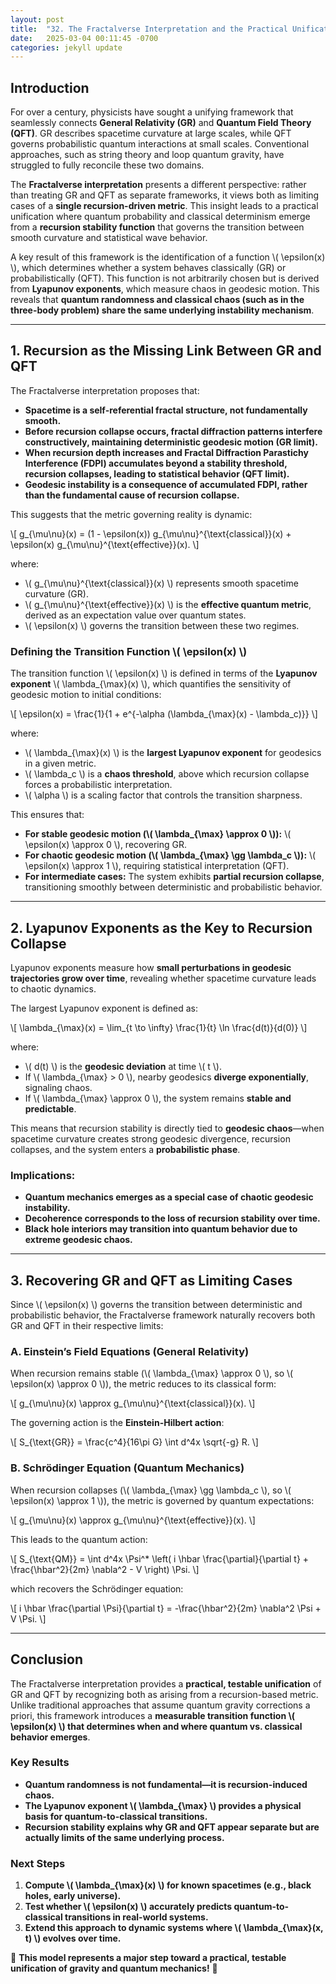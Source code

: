 ```yaml
---
layout: post
title:  "32. The Fractalverse Interpretation and the Practical Unification of General Relativity and Quantum Field Theory"
date:   2025-03-04 00:11:45 -0700
categories: jekyll update
---
```


<script type="text/javascript" async
  src="https://cdn.jsdelivr.net/npm/mathjax@3/es5/tex-mml-chtml.js"></script>


## Introduction

For over a century, physicists have sought a unifying framework that seamlessly connects **General Relativity (GR)** and **Quantum Field Theory (QFT)**. GR describes spacetime curvature at large scales, while QFT governs probabilistic quantum interactions at small scales. Conventional approaches, such as string theory and loop quantum gravity, have struggled to fully reconcile these two domains.

The **Fractalverse interpretation** presents a different perspective: rather than treating GR and QFT as separate frameworks, it views both as limiting cases of a **single recursion-driven metric**. This insight leads to a practical unification where quantum probability and classical determinism emerge from a **recursion stability function** that governs the transition between smooth curvature and statistical wave behavior.

A key result of this framework is the identification of a function \\( \epsilon(x) \\), which determines whether a system behaves classically (GR) or probabilistically (QFT). This function is not arbitrarily chosen but is derived from **Lyapunov exponents**, which measure chaos in geodesic motion. This reveals that **quantum randomness and classical chaos (such as in the three-body problem) share the same underlying instability mechanism**.

---

## 1. Recursion as the Missing Link Between GR and QFT

The Fractalverse interpretation proposes that:

- **Spacetime is a self-referential fractal structure, not fundamentally smooth.**
- **Before recursion collapse occurs, fractal diffraction patterns interfere constructively, maintaining deterministic geodesic motion (GR limit).**
- **When recursion depth increases and Fractal Diffraction Parastichy Interference (FDPI) accumulates beyond a stability threshold, recursion collapses, leading to statistical behavior (QFT limit).**
- **Geodesic instability is a consequence of accumulated FDPI, rather than the fundamental cause of recursion collapse.**

This suggests that the metric governing reality is dynamic:

\\[
g_{\mu\nu}(x) = (1 - \epsilon(x)) g_{\mu\nu}^{\text{classical}}(x) + \epsilon(x) g_{\mu\nu}^{\text{effective}}(x).
\\]

where:

- \\( g_{\mu\nu}^{\text{classical}}(x) \\) represents smooth spacetime curvature (GR).
- \\( g_{\mu\nu}^{\text{effective}}(x) \\) is the **effective quantum metric**, derived as an expectation value over quantum states.
- \\( \epsilon(x) \\) governs the transition between these two regimes.

### Defining the Transition Function \\( \epsilon(x) \\)

The transition function \\( \epsilon(x) \\) is defined in terms of the **Lyapunov exponent** \\( \lambda_{\max}(x) \\), which quantifies the sensitivity of geodesic motion to initial conditions:

\\[
\epsilon(x) = \frac{1}{1 + e^{-\alpha (\lambda_{\max}(x) - \lambda_c)}}
\\]

where:

- \\( \lambda_{\max}(x) \\) is the **largest Lyapunov exponent** for geodesics in a given metric.
- \\( \lambda_c \\) is a **chaos threshold**, above which recursion collapse forces a probabilistic interpretation.
- \\( \alpha \\) is a scaling factor that controls the transition sharpness.

This ensures that:

- **For stable geodesic motion (\\( \lambda_{\max} \approx 0 \\)):** \\( \epsilon(x) \approx 0 \\), recovering GR.
- **For chaotic geodesic motion (\\( \lambda_{\max} \gg \lambda_c \\)):** \\( \epsilon(x) \approx 1 \\), requiring statistical interpretation (QFT).
- **For intermediate cases:** The system exhibits **partial recursion collapse**, transitioning smoothly between deterministic and probabilistic behavior.

---

## 2. Lyapunov Exponents as the Key to Recursion Collapse

Lyapunov exponents measure how **small perturbations in geodesic trajectories grow over time**, revealing whether spacetime curvature leads to chaotic dynamics.

The largest Lyapunov exponent is defined as:

\\[
\lambda_{\max}(x) = \lim_{t \to \infty} \frac{1}{t} \ln \frac{d(t)}{d(0)}
\\]

where:

- \\( d(t) \\) is the **geodesic deviation** at time \\( t \\).
- If \\( \lambda_{\max} > 0 \\), nearby geodesics **diverge exponentially**, signaling chaos.
- If \\( \lambda_{\max} \approx 0 \\), the system remains **stable and predictable**.

This means that recursion stability is directly tied to **geodesic chaos**—when spacetime curvature creates strong geodesic divergence, recursion collapses, and the system enters a **probabilistic phase**.

### Implications:
- **Quantum mechanics emerges as a special case of chaotic geodesic instability.**
- **Decoherence corresponds to the loss of recursion stability over time.**
- **Black hole interiors may transition into quantum behavior due to extreme geodesic chaos.**

---

## 3. Recovering GR and QFT as Limiting Cases

Since \\( \epsilon(x) \\) governs the transition between deterministic and probabilistic behavior, the Fractalverse framework naturally recovers both GR and QFT in their respective limits:

### A. Einstein’s Field Equations (General Relativity)

When recursion remains stable (\\( \lambda_{\max} \approx 0 \\), so \\( \epsilon(x) \approx 0 \\)), the metric reduces to its classical form:

\\[
g_{\mu\nu}(x) \approx g_{\mu\nu}^{\text{classical}}(x).
\\]

The governing action is the **Einstein-Hilbert action**:

\\[
S_{\text{GR}} = \frac{c^4}{16\pi G} \int d^4x \sqrt{-g} R.
\\]

### B. Schrödinger Equation (Quantum Mechanics)

When recursion collapses (\\( \lambda_{\max} \gg \lambda_c \\), so \\( \epsilon(x) \approx 1 \\)), the metric is governed by quantum expectations:

\\[
g_{\mu\nu}(x) \approx g_{\mu\nu}^{\text{effective}}(x).
\\]

This leads to the quantum action:

\\[
S_{\text{QM}} = \int d^4x \Psi^* \left( i \hbar \frac{\partial}{\partial t} + \frac{\hbar^2}{2m} \nabla^2 - V \right) \Psi.
\\]

which recovers the Schrödinger equation:

\\[
i \hbar \frac{\partial \Psi}{\partial t} = -\frac{\hbar^2}{2m} \nabla^2 \Psi + V \Psi.
\\]

---

## Conclusion

The Fractalverse interpretation provides a **practical, testable unification** of GR and QFT by recognizing both as arising from a recursion-based metric. Unlike traditional approaches that assume quantum gravity corrections a priori, this framework introduces a **measurable transition function \\( \epsilon(x) \\) that determines when and where quantum vs. classical behavior emerges**.

### **Key Results**
- **Quantum randomness is not fundamental—it is recursion-induced chaos.**
- **The Lyapunov exponent \\( \lambda_{\max} \\) provides a physical basis for quantum-to-classical transitions.**
- **Recursion stability explains why GR and QFT appear separate but are actually limits of the same underlying process.**

### **Next Steps**
1. **Compute \\( \lambda_{\max}(x) \\) for known spacetimes (e.g., black holes, early universe).**
2. **Test whether \\( \epsilon(x) \\) accurately predicts quantum-to-classical transitions in real-world systems.**
3. **Extend this approach to dynamic systems where \\( \lambda_{\max}(x, t) \\) evolves over time.**

🚀 **This model represents a major step toward a practical, testable unification of gravity and quantum mechanics!** 🚀
